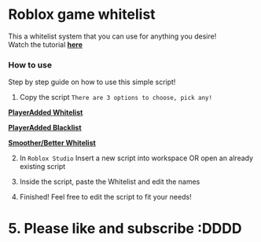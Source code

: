 # Roblox game whitelist

This a whitelist system that you can use for anything you desire!<br>
Watch the tutorial [**here**](https://www.youtube.com/watch?v=stpXI9zun5A)

### How to use
Step by step guide on how to use this simple script!

1. Copy the script
`There are 3 options to choose, pick any!`

[**PlayerAdded Whitelist**](https://github.com/thomas13215/Fortress-Master-Tutorials/blob/Game-Whitelist/Standard.lua)<br>

[**PlayerAdded Blacklist**](https://github.com/thomas13215/Fortress-Master-Tutorials/blob/Game-Whitelist/Blacklist.lua)<br>

[**Smoother/Better Whitelist**](https://github.com/thomas13215/Fortress-Master-Tutorials/blob/Game-Whitelist/Better-Whitelist.lua)<br>

2. In `Roblox Studio` Insert a new script into workspace OR open an already existing script

3. Inside the script, paste the Whitelist and edit the names

4. Finished! Feel free to edit the script to fit your needs!

# 5. Please like and subscribe :DDDD
